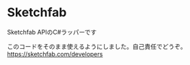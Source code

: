 # Sketchfab
Sketchfab APIのC#ラッパーです

このコードをそのまま使えるようにしました。自己責任でどうぞ。
https://sketchfab.com/developers
